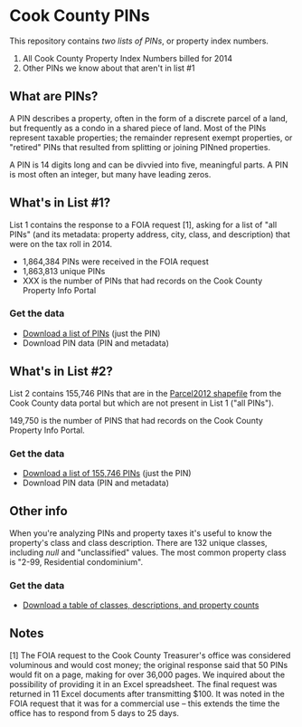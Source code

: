 # Cook County PINs

This repository contains *two lists of PINs*, or property index numbers. 

1. All Cook County Property Index Numbers billed for 2014
2. Other PINs we know about that aren't in list #1

## What are PINs?
A PIN describes a property, often in the form of a discrete parcel of a land, but frequently as a condo in a shared piece of land. Most of the PINs represent taxable properties; the remainder represent exempt properties, or "retired" PINs that resulted from splitting or joining PINned properties. 

A PIN is 14 digits long and can be divvied into five, meaningful parts. A PIN is most often an integer, but many have leading zeros.

## What's in List #1?
List 1 contains the response to a FOIA request [1], asking for a list of "all PINs" (and its metadata: property address, city, class, and description) that were on the tax roll in 2014. 

* 1,864,384 PINs were received in the FOIA request
* 1,863,813 unique PINs
* XXX is the number of PINs that had records on the Cook County Property Info Portal

### Get the data
* [Download a list of PINs](https://github.com/ChicagoCityscape/pins/blob/master/all_cook_pins_1863813.csv.zip) (just the PIN)
* Download PIN data (PIN and metadata)

## What's in List #2?
List 2 contains 155,746 PINs that are in the [Parcel2012 shapefile](https://datacatalog.cookcountyil.gov/GIS-Maps/ccgisdata-Parcel-2012/e62c-6rz8) from the Cook County data portal but which are not present in List 1 ("all PINs"). 

149,750 is the number of PINS that had records on the Cook County Property Info Portal.

### Get the data
* [Download a list of 155,746 PINs](https://github.com/ChicagoCityscape/pins/blob/master/missing_parcel_pins_155746.csv.zip) (just the PIN)
* Download PIN data (PIN and metadata)

## Other info
When you're analyzing PINs and property taxes it's useful to know the property's class and class description. There are 132 unique classes, including *null* and "unclassified" values. The most common property class is "2-99, Residential condominium".

### Get the data
* [Download a table of classes, descriptions, and property counts](https://github.com/ChicagoCityscape/pins/blob/master/property_class_descriptions.csv)

## Notes
[1] The FOIA request to the Cook County Treasurer's office was considered voluminous and would cost money; the original response said that 50 PINs would fit on a page, making for over 36,000 pages. We inquired about the possibility of providing it in an Excel spreadsheet. The final request was returned in 11 Excel documents after transmitting $100. It was noted in the FOIA request that it was for a commercial use – this extends the time the office has to respond from 5 days to 25 days. 
